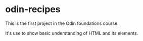 # odin-recipes

This is the first project in the Odin foundations course.

It's use to show basic understanding of HTML and its elements.